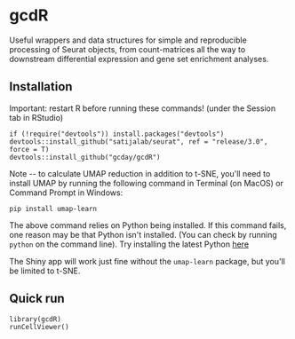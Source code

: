 # gcdR
Useful wrappers and data structures for simple and reproducible processing of Seurat objects, from count-matrices all the way to downstream differential expression and gene set enrichment analyses. 


## Installation
Important: restart R before running these commands! (under the Session tab in RStudio)
```{r}
if (!require("devtools")) install.packages("devtools")
devtools::install_github("satijalab/seurat", ref = "release/3.0", force = T)
devtools::install_github("gcday/gcdR")
```
Note -- to calculate UMAP reduction in addition to t-SNE, you'll need to install UMAP by running the following command in Terminal (on MacOS) or Command Prompt in Windows:
```
pip install umap-learn
```
The above command relies on Python being installed. If this command fails, one reason may be that Python isn't installed. (You can check by running ```python``` on the command line). Try installing the latest Python [here](https://www.python.org/downloads/release/python-372/)

The Shiny app will work just fine without the ```umap-learn``` package, but you'll be limited to t-SNE. 

## Quick run
```{r}
library(gcdR)
runCellViewer()
```



